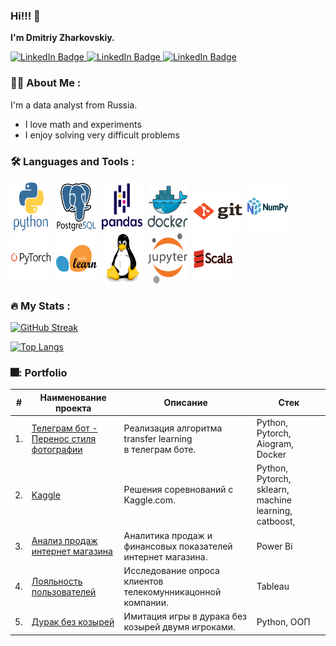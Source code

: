 ### Hi!!! 👋<br>
<strong>I'm Dmitriy Zharkovskiy.</strong><br>
<div id="badges" align="left">
  <a href="https://t.me/KuBaN_123">
    <img src="https://img.shields.io/badge/telegram-blue?style=for-the-badge&logo=telegram&logoColor=white" alt="LinkedIn Badge"/>
  </a>
  <a href="https://stepik.org/users/562531453/">
    <img src="https://img.shields.io/badge/Stepik-black?style=for-the-badge&logo=stepik&logoColor=white" alt="LinkedIn Badge"/>
  </a>
  <a href="https://leetcode.com/garkovski_dmitri/">
    <img src="https://img.shields.io/badge/Leetcode-yellow?style=for-the-badge&logo=leetcode&logoColor=white" alt="LinkedIn Badge"/>
  </a><br>
</div>
  

### 👨‍💻 About Me :
I'm a data analyst from Russia.
- I love math and experiments
- I enjoy solving very difficult problems
  
### :hammer_and_wrench: Languages and Tools :

<div>
  <img src="https://github.com/devicons/devicon/blob/master/icons/python/python-original-wordmark.svg" title="Python" alt="Python" width="65" height="80"/>&nbsp;
  <img src="https://github.com/devicons/devicon/blob/master/icons/postgresql/postgresql-original-wordmark.svg" title="PostgreSQL" alt="PostgreSQL" width="65" height="80"/>&nbsp;
  <img src="https://github.com/devicons/devicon/blob/master/icons/pandas/pandas-original-wordmark.svg" title="Pandas" alt="Pandas" width="65" height="80"/>&nbsp;
  <img src="https://github.com/devicons/devicon/blob/master/icons/docker/docker-original-wordmark.svg" title="Docker" alt="Docker" width="65" height="80"/>&nbsp;
  <img src="https://github.com/devicons/devicon/blob/master/icons/git/git-original-wordmark.svg" title="Git" alt="Git" width="80" height="65"/>&nbsp;
  <img src="https://github.com/devicons/devicon/blob/master/icons/numpy/numpy-original-wordmark.svg" title="Numpy" alt="Numpy" width="65" height="80"/>&nbsp;
  <img src="https://github.com/devicons/devicon/blob/master/icons/pytorch/pytorch-original-wordmark.svg" title="Pytorch" alt="Pytorch" width="65" height="80"/>&nbsp;
  <img src="https://github.com/devicons/devicon/blob/master/icons/scikitlearn/scikitlearn-original.svg" title="Scikit-learn" alt="Scikit-learn" width="65" height="80"/>&nbsp;
  <img src="https://github.com/devicons/devicon/blob/master/icons/linux/linux-original.svg" title="Linux" alt="Linux" width="65" height="80"/>&nbsp;
  <img src="https://github.com/devicons/devicon/blob/master/icons/jupyter/jupyter-original-wordmark.svg" title="Jupyter" alt="Jupyter" width="65" height="80"/>&nbsp;
  <img src="https://github.com/devicons/devicon/blob/master/icons/scala/scala-original-wordmark.svg" title="Scala" alt="Scala" width="65" height="80"/>&nbsp;
  
</div>


### :fire: My Stats :

[![GitHub Streak](http://github-readme-streak-stats.herokuapp.com?user=KuBaN658&theme=ayu-light&background=000000)](https://git.io/streak-stats)

[![Top Langs](https://github-readme-stats.vercel.app/api/top-langs/?username=KuBaN658&layout=compact&theme=vision-friendly-dark)](https://github.com/anuraghazra/github-readme-stats)

### 🎆: Portfolio

| #    | Наименование проекта                | Описание                                                     | Стек                                                         |
| ---- | ------------------------------------------------------------ | ------------------------------------------------------------ | ------------------------------------------------------------ |
| 1.   | [Телеграм бот - Перенос стиля фотографии](https://github.com/KuBaN658/telebot) | Реализация алгоритма transfer learning <br/>в телеграм боте.| Python, Pytorch, Aiogram, Docker       |
| 2.   | [Kaggle](https://github.com/KuBaN658/kaggle) | Решения соревнований с Kaggle.com.| Python, Pytorch, sklearn, machine learning, catboost,        |
| 3.   | [Анализ продаж интернет магазина](http://zharkovski-dmitri.ru.website.yandexcloud.net/projects/powerbi_wb.pdf) | Аналитика продаж и финансовых показателей интернет магазина.             | Power Bi |
| 4.   | [Лояльность пользователей](https://public.tableau.com/app/profile/.78138872/viz/NetPromoterScore_17083280703130/sheet15) | Исследование опроса клиентов телекомунникацонной компании.     | Tableau |
| 5.   | [Дурак без козырей](https://github.com/KuBaN658/fool_without_trump) | Имитация игры в дурака без козырей двумя игроками.    | Python, ООП |


<div id="badge" align="center">

  <img src="https://komarev.com/ghpvc/?username=KuBaN658&style=flat-square&color=blue" alt=""/>
</div>

<!--
**KuBaN658/KuBaN658** is a ✨ _special_ ✨ repository because its `README.md` (this file) appears on your GitHub profile.

Here are some ideas to get you started:

- 🔭 I’m currently working on ...
- 🌱 I’m currently learning ...
- 👯 I’m looking to collaborate on ...
- 🤔 I’m looking for help with ...
- 💬 Ask me about ...
- 📫 How to reach me: ...
- 😄 Pronouns: ...
- ⚡ Fun fact: ...
-->
